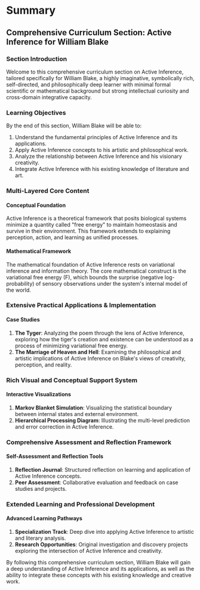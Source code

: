 # Summary

## Comprehensive Curriculum Section: Active Inference for William Blake

### Section Introduction

Welcome to this comprehensive curriculum section on Active Inference, tailored specifically for William Blake, a highly imaginative, symbolically rich, self-directed, and philosophically deep learner with minimal formal scientific or mathematical background but strong intellectual curiosity and cross-domain integrative capacity.

### Learning Objectives

By the end of this section, William Blake will be able to:

1. Understand the fundamental principles of Active Inference and its applications.
2. Apply Active Inference concepts to his artistic and philosophical work.
3. Analyze the relationship between Active Inference and his visionary creativity.
4. Integrate Active Inference with his existing knowledge of literature and art.

### Multi-Layered Core Content

#### Conceptual Foundation

Active Inference is a theoretical framework that posits biological systems minimize a quantity called "free energy" to maintain homeostasis and survive in their environment. This framework extends to explaining perception, action, and learning as unified processes.

#### Mathematical Framework

The mathematical foundation of Active Inference rests on variational inference and information theory. The core mathematical construct is the variational free energy (F), which bounds the surprise (negative log-probability) of sensory observations under the system's internal model of the world.

### Extensive Practical Applications & Implementation

#### Case Studies

1. **The Tyger**: Analyzing the poem through the lens of Active Inference, exploring how the tiger's creation and existence can be understood as a process of minimizing variational free energy.
2. **The Marriage of Heaven and Hell**: Examining the philosophical and artistic implications of Active Inference on Blake's views of creativity, perception, and reality.

### Rich Visual and Conceptual Support System

#### Interactive Visualizations

1. **Markov Blanket Simulation**: Visualizing the statistical boundary between internal states and external environment.
2. **Hierarchical Processing Diagram**: Illustrating the multi-level prediction and error correction in Active Inference.

### Comprehensive Assessment and Reflection Framework

#### Self-Assessment and Reflection Tools

1. **Reflection Journal**: Structured reflection on learning and application of Active Inference concepts.
2. **Peer Assessment**: Collaborative evaluation and feedback on case studies and projects.

### Extended Learning and Professional Development

#### Advanced Learning Pathways

1. **Specialization Track**: Deep dive into applying Active Inference to artistic and literary analysis.
2. **Research Opportunities**: Original investigation and discovery projects exploring the intersection of Active Inference and creativity.

By following this comprehensive curriculum section, William Blake will gain a deep understanding of Active Inference and its applications, as well as the ability to integrate these concepts with his existing knowledge and creative work.